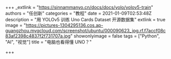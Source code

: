 +++
_extlink = "https://sinnammanyo.cn/docs/docs/yolo/yolov5-train"
authors = "任创新"
categories = "教程"
date = 2021-01-09T02:53:48Z
description = "用 YOLOv5 训练 Uno Cards Dataset 开源数据集"
extlink = true
image = "https://pictures-1304295136.cos.ap-guangzhou.myqcloud.com/screenshot/ubuntu/000090623_jpg.rf.f7accf08c83af2398c4837f2f731707a.jpg"
showonlyimage = false
tags = ["Python", "AI", "视觉"]
title = "电脑也看得懂 UNO？"

+++
